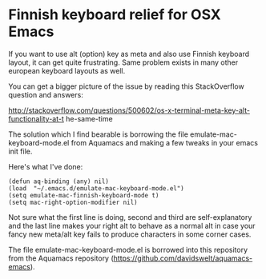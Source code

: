 # Finnish keyboard relief for OSX Emacs #

If you want to use alt (option) key as meta and also use Finnish keyboard layout, it can get quite frustrating. Same problem exists in many other european keyboard layouts as well.

You can get a bigger picture of the issue by reading this StackOverflow question and answers:

http://stackoverflow.com/questions/500602/os-x-terminal-meta-key-alt-functionality-at-t
he-same-time

The solution which I find bearable is borrowing the file emulate-mac-keyboard-mode.el from Aquamacs and making a few tweaks in your emacs init file. 

Here's what I've done:

    (defun aq-binding (any) nil)
    (load  "~/.emacs.d/emulate-mac-keyboard-mode.el")
    (setq emulate-mac-finnish-keyboard-mode t)
    (setq mac-right-option-modifier nil)

Not sure what the first line is doing, second and third are self-explanatory and the last line makes your right alt to behave as a normal alt in case your fancy new meta/alt key fails to produce characters in some corner cases.

The file emulate-mac-keyboard-mode.el is borrowed into this repository from the Aquamacs repository (https://github.com/davidswelt/aquamacs-emacs).

